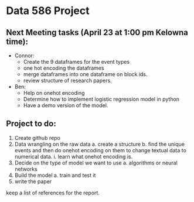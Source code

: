 # Data 586 Project

## Next Meeting tasks (April 23 at 1:00 pm Kelowna time):
- Connor: 
	- Create the 9 dataframes for the event types
	- one hot encoding the dataframes
	- merge dataframes into one dataframe on block ids. 
	- review structure of research papers. 
- Ben: 
	- Help on onehot encoding
	- Determine how to implement logistic regression model in python
	- Have a demo version of the model. 

## Project to do:

1. Create github repo
2. Data wrangling on the raw data
	a. create a structure
	b. find the unique events and then do onehot encoding on them to change textual data to numerical data. 
		i. learn what onehot encoding is. 
3. Decide on the type of model we want to use
	a. algorithms or neural networks
4. Build the model
	a. train and test it
5. write the paper 

keep a list of references for the report.

